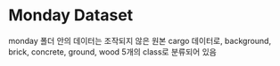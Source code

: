 # Monday Dataset

monday 폴더 안의 데이터는 조작되지 않은 원본 cargo 데이터로,
background, brick, concrete, ground, wood 5개의 class로 분류되어 있음
